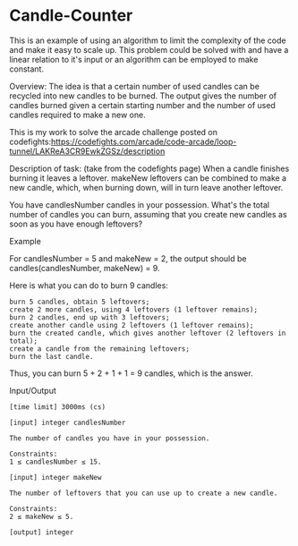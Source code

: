 # Candle-Counter
This is an example of using an algorithm to limit the complexity of the code and make it easy to scale up. This problem could be solved with and have a linear relation to it's input or an algorithm can be employed to make constant.

Overview:
The idea is that a certain number of used candles can be recycled into new candles to be burned. The output gives the number of candles burned given a certain starting number and the number of used candles required to make a new one.

This is my work to solve the arcade challenge posted on codefights:https://codefights.com/arcade/code-arcade/loop-tunnel/LAKReA3CR9EwkZGSz/description

Description of task: (take from the codefights page)
When a candle finishes burning it leaves a leftover. makeNew leftovers can be combined to make a new candle, which, when burning down, will in turn leave another leftover.

You have candlesNumber candles in your possession. What's the total number of candles you can burn, assuming that you create new candles as soon as you have enough leftovers?

Example

For candlesNumber = 5 and makeNew = 2, the output should be
candles(candlesNumber, makeNew) = 9.

Here is what you can do to burn 9 candles:

    burn 5 candles, obtain 5 leftovers;
    create 2 more candles, using 4 leftovers (1 leftover remains);
    burn 2 candles, end up with 3 leftovers;
    create another candle using 2 leftovers (1 leftover remains);
    burn the created candle, which gives another leftover (2 leftovers in total);
    create a candle from the remaining leftovers;
    burn the last candle.

Thus, you can burn 5 + 2 + 1 + 1 = 9 candles, which is the answer.

Input/Output

    [time limit] 3000ms (cs)

    [input] integer candlesNumber

    The number of candles you have in your possession.

    Constraints:
    1 ≤ candlesNumber ≤ 15.

    [input] integer makeNew

    The number of leftovers that you can use up to create a new candle.

    Constraints:
    2 ≤ makeNew ≤ 5.

    [output] integer


